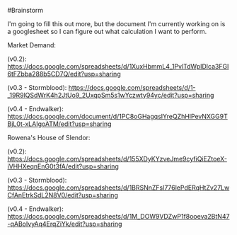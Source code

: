 #Brainstorm

I'm going to fill this out more, but the document I'm currently working on is a googlesheet so I can figure out what calculation
I want to perform.

Market Demand:

  (v0.2):
  https://docs.google.com/spreadsheets/d/1XuxHbmmL4_1PvlTdWpIDlca3FGI6tFZbba288b5CD7Q/edit?usp=sharing

  (v0.3 - Stormblood):
  https://docs.google.com/spreadsheets/d/1-_19R9lQSdWrK4h2JtUo9_2UxqpSm5s1wYczwty94yc/edit?usp=sharing
  
  (v0.4 - Endwalker):
  https://docs.google.com/document/d/1PC8oGHagqsIYreQZhHlPevNXGG9TBjL0t-xLAIgoATM/edit?usp=sharing
  
Rowena's House of Slendor:

  (v0.2):
  https://docs.google.com/spreadsheets/d/155XDyKYzveJme9cyfiQiEZtoeX-iVHHXeqnEnG0t3fA/edit?usp=sharing

  (v0.3 - Stormblood):
  https://docs.google.com/spreadsheets/d/1BRSNnZFsl776lePdERqHtZv27LwCfAnEtrkSdL2N8V0/edit?usp=sharing
  
  (v0.4 - Endwalker):
  https://docs.google.com/spreadsheets/d/1M_DOW9VDZwP1f8ooeva2BtN47-qABoIvyAq4ErqZiYk/edit?usp=sharing
